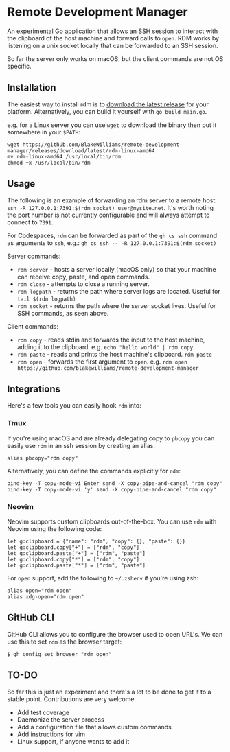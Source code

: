 # Remote Development Manager

An experimental Go application that allows an SSH session to interact with the
clipboard of the host machine and forward calls to `open`. RDM works by
listening on a unix socket locally that can be forwarded to an SSH session.

So far the server only works on macOS, but the client commands are not OS
specific.

## Installation

The easiest way to install rdm is to [download the latest
release](https://github.com/BlakeWilliams/remote-development-manager/releases)
for your platform. Alternatively, you can build it yourself with `go build main.go`.

e.g. for a Linux server you can use `wget` to download the binary then put it somewhere in your `$PATH`:

```
wget https://github.com/BlakeWilliams/remote-development-manager/releases/download/latest/rdm-linux-amd64
mv rdm-linux-amd64 /usr/local/bin/rdm
chmod +x /usr/local/bin/rdm
```

## Usage

The following is an example of forwarding an rdm server to a remote host: `ssh
-R 127.0.0.1:7391:$(rdm socket) user@mysite.net`. It's worth noting the port
number is not currently configurable and will always attempt to connect to
`7391`.

For Codespaces, `rdm` can be forwarded as part of the `gh cs ssh` command as
arguments to `ssh`, e.g.: `gh cs ssh -- -R 127.0.0.1:7391:$(rdm socket)`

Server commands:

* `rdm server` - hosts a server locally (macOS only) so that your machine can receive copy, paste, and open commands.
* `rdm close` - attempts to close a running server.
* `rdm logpath` - returns the path where server logs are located. Useful for `tail $(rdm logpath)`
* `rdm socket` - returns the path where the server socket lives. Useful for SSH commands, as seen above.

Client commands:

* `rdm copy` - reads stdin and forwards the input to the host machine, adding it to the clipboard. e.g. `echo "hello world" | rdm copy`
* `rdm paste` - reads and prints the host machine's clipboard. `rdm paste`
* `rdm open` - forwards the first argument to `open`. e.g. `rdm open https://github.com/blakewilliams/remote-development-manager`

## Integrations

Here's a few tools you can easily hook `rdm` into:

### Tmux

If you're using macOS and are already delegating copy to `pbcopy` you can
easily use `rdm` in an ssh session by creating an alias.

```shell
alias pbcopy="rdm copy"
```

Alternatively, you can define the commands explicitly for `rdm`:

```
bind-key -T copy-mode-vi Enter send -X copy-pipe-and-cancel "rdm copy"
bind-key -T copy-mode-vi 'y' send -X copy-pipe-and-cancel "rdm copy"
```

### Neovim

Neovim supports custom clipboards out-of-the-box. You can use `rdm` with Neovim
using the following code:

```viml
let g:clipboard = {"name": "rdm", "copy": {}, "paste": {}}
let g:clipboard.copy["+"] = ["rdm", "copy"]
let g:clipboard.paste["+"] = ["rdm", "paste"]
let g:clipboard.copy["*"] = ["rdm", "copy"]
let g:clipboard.paste["*"] = ["rdm", "paste"]
```

For `open` support, add the following to `~/.zshenv` if you're using zsh:

```shell
alias open="rdm open"
alias xdg-open="rdm open"
```

## GitHub CLI

GitHub CLI allows you to configure the browser used to open URL's. We can use
this to set `rdm` as the browser target:

```
$ gh config set browser "rdm open"
```

## TO-DO

So far this is just an experiment and there's a lot to be done to get it to a
stable point. Contributions are very welcome.

* Add test coverage
* Daemonize the server process
* Add a configuration file that allows custom commands
* Add instructions for vim
* Linux support, if anyone wants to add it
